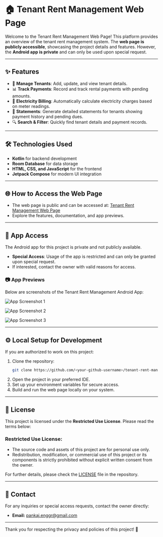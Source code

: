 # 🏠 Tenant Rent Management Web Page

Welcome to the Tenant Rent Management Web Page! This platform provides an overview of the tenant rent management system. The **web page is publicly accessible**, showcasing the project details and features. However, the **Android app is private** and can only be used upon special request.

---

## ✨ Features
- 💼 **Manage Tenants**: Add, update, and view tenant details.
- 📊 **Track Payments**: Record and track rental payments with pending amounts.
- 🔌 **Electricity Billing**: Automatically calculate electricity charges based on meter readings.
- 📝 **Statements**: Generate detailed statements for tenants showing payment history and pending dues.
- 🔍 **Search & Filter**: Quickly find tenant details and payment records.

---

## 🛠️ Technologies Used
- **Kotlin** for backend development
- **Room Database** for data storage
- **HTML, CSS, and JavaScript** for the frontend
- **Jetpack Compose** for modern UI integration

---

## 🌐 How to Access the Web Page
- The web page is public and can be accessed at: [Tenant Rent Management Web Page](https://pnrt.github.io/homebasewebpage/)
- Explore the features, documentation, and app previews.

---

## 📱 App Access
The Android app for this project is private and not publicly available.
- **Special Access**: Usage of the app is restricted and can only be granted upon special request.
- If interested, contact the owner with valid reasons for access.

### 📷 App Previews
Below are screenshots of the Tenant Rent Management Android App:

![App Screenshot 1](https://via.placeholder.com/300x600.png?text=App+Screenshot+1)

![App Screenshot 2](https://via.placeholder.com/300x600.png?text=App+Screenshot+2)

![App Screenshot 3](https://via.placeholder.com/300x600.png?text=App+Screenshot+3)

---

## ⚙️ Local Setup for Development
If you are authorized to work on this project:
1. Clone the repository:
    ```bash
    git clone https://github.com/<your-github-username>/tenant-rent-management.git
    ```
2. Open the project in your preferred IDE.
3. Set up your environment variables for secure access.
4. Build and run the web page locally on your system.

---

## 📜 License
This project is licensed under the **Restricted Use License**. Please read the terms below:

### **Restricted Use License:**
- The source code and assets of this project are for personal use only.
- Redistribution, modification, or commercial use of this project or its components is strictly prohibited without explicit written consent from the owner.

For further details, please check the [LICENSE](LICENSE) file in the repository.

---

## 📧 Contact
For any inquiries or special access requests, contact the owner directly:
- **Email:** pankaj.enggr@gmail.com

---

Thank you for respecting the privacy and policies of this project! 🏡
